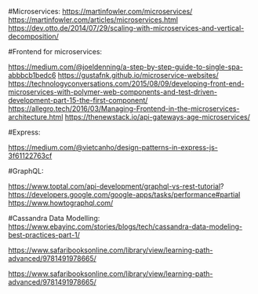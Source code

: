 
#Microservices:
https://martinfowler.com/microservices/
https://martinfowler.com/articles/microservices.html
https://dev.otto.de/2014/07/29/scaling-with-microservices-and-vertical-decomposition/ 

#Frontend for microservices:

https://medium.com/@joeldenning/a-step-by-step-guide-to-single-spa-abbbcb1bedc6
https://gustafnk.github.io/microservice-websites/
https://technologyconversations.com/2015/08/09/developing-front-end-microservices-with-polymer-web-components-and-test-driven-development-part-15-the-first-component/
https://allegro.tech/2016/03/Managing-Frontend-in-the-microservices-architecture.html
https://thenewstack.io/api-gateways-age-microservices/ 

#Express:

https://medium.com/@vietcanho/design-patterns-in-express-js-3f61122763cf 

#GraphQL:

https://www.toptal.com/api-development/graphql-vs-rest-tutorial?
https://developers.google.com/google-apps/tasks/performance#partial
https://www.howtographql.com/ 

#Cassandra Data Modelling:
https://www.ebayinc.com/stories/blogs/tech/cassandra-data-modeling-best-practices-part-1/ 

https://www.safaribooksonline.com/library/view/learning-path-advanced/9781491978665/ 


https://www.safaribooksonline.com/library/view/learning-path-advanced/9781491978665/
